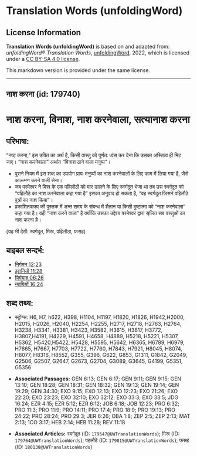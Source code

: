 # Translation Words (unfoldingWord)

## License Information

**Translation Words (unfoldingWord)** is based on and adapted from: _unfoldingWord® Translation Words_, [unfoldingWord](https://unfoldingword.org/utw), 2022, which is licensed under a [CC BY-SA 4.0 license](https://creativecommons.org/licenses/by-sa/4.0/legalcode.en).

This markdown version is provided under the same license.



--------------------------------

## नाश करना (id: 179740)

नाश करना, विनाश, नाश करनेवाला, सत्यानाश करना
============================================

परिभाषा:
--------

"नष्ट करना," इस उक्ति का अर्थ है, किसी वास्तु को पूर्णतः ध्वंस कर देना कि उसका अस्तित्व ही मिट जाए। “नाश करनेवाला” अर्थात “विनाश ढाने वाला मनुष्य”।

* पुराने नियम में इस शब्द का उपयोग प्रायः मनुष्यों का नाश करनेवालों के लिए काम में लिया गया है, जैसे आक्रमण करने वाली सेना।
* जब परमेश्वर ने मिस्र के एक पहिलौठों को मार डालने के लिए स्वर्गदूत भेजा था तब उस स्वर्गदूत को “पहिलौठे का नाश करनेवाला कहा गया है” इसका अनुवाद हो सकता है, “वह स्वर्गदूत जिसने पहिलौठे पुत्रों का नाश किया”।
* प्रकाशितवाक्य की पुस्तक में अन्त समय के संबन्ध में शैतान या किसी दुष्टात्मा को “नाश करनेवाला” कहा गया है। वही “नाश करने वाला” है क्योंकि उसका उद्देश्य परमेश्वर द्वारा सृजित सब वस्तुओं का नाश करना है।

(यह भी देखें: स्वर्गदूत, मिस्र, पहिलौठा, फसह)

बाइबल सन्दर्भ:
--------------

* [निर्गमन 12:23](https://ref.ly/Exod12:23)
* [इब्रानियों 11:28](https://ref.ly/Heb11:28)
* [यिर्मयाह 06:26](https://ref.ly/Jer6:26)
* [न्यायियों 16:24](https://ref.ly/Judg16:24)

शब्द तथ्य:
----------

* स्ट्रोंग्स: H6, H7, h622, H398, H1104, H1197, H1820, H1826, H1942,H2000, H2015, H2026, H2040, H2254, H2255, H2717, H2718, H2763, H2764, H3238, H3341, H3381, H3423, H3582, H3615, H3617, H3772, H3807,H4191, H4229, H4591, H4658, H4889, H5218, H5221, H5307, H5362, H5420,H5422, H5428, H5595, H5642, H6365, H6789, H6979, H7665, H7667, H7703, H7722, H7760, H7843, H7921, H8045, H8074, H8077, H8316, H8552, G355, G396, G622, G853, G1311, G1842, G2049, G2506, G2507, G2647, G2673, G2704, G3089, G3645, G4199, G5351, G5356

* **Associated Passages:** GEN 6:13; GEN 6:17; GEN 9:11; GEN 9:15; GEN 13:10; GEN 18:28; GEN 18:31; GEN 18:32; GEN 19:13; GEN 19:14; GEN 19:29; GEN 34:30; EXO 9:15; EXO 12:13; EXO 12:23; EXO 21:26; EXO 22:20; EXO 23:23; EXO 32:10; EXO 32:12; EXO 33:3; EXO 33:5; JDG 16:24; EZR 4:15; EZR 5:12; EZR 6:12; JOB 6:18; JOB 12:23; PRO 6:32; PRO 11:3; PRO 11:9; PRO 14:11; PRO 17:4; PRO 18:9; PRO 19:13; PRO 24:22; PRO 28:24; PRO 29:3; JER 6:26; OBA 1:8; ZEP 2:5; ZEP 2:13; MAT 2:13; 1CO 3:17; HEB 2:14; HEB 11:28; REV 11:18
* **Associated Articles:** स्वर्गदूत (ID: `179547@UWTranslationWords`); मिस्र (ID: `179764@UWTranslationWords`); पहलौठे (ID: `179815@UWTranslationWords`); फसह (ID: `180138@UWTranslationWords`)

